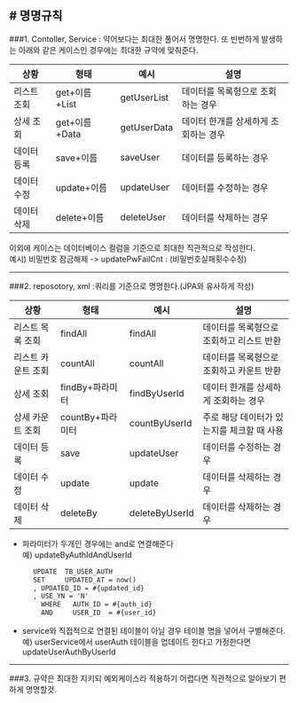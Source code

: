 ## # 명명규칙

###1. Contoller, Service
: 약어보다는 최대한 풀어서 명명한다. 또 빈번하게 발생하는 아래와 같은 
케이스인 경우에는 최대한 규약에 맞춰준다.

상황|형태|예시|설명|
|---|---|---|---|
|리스트 조회|get+이름+List|getUserList|데이터를 목록형으로 조회하는 경우|
|상세 조회|get+이름+Data|getUserData|데이터 한개를 상세하게 조회하는 경우|
|데이터 등록|save+이름|saveUser|데이터를 등록하는 경우|
|데이터 수정|update+이름|updateUser|데이터를 수정하는 경우|
|데이터 삭제|delete+이름|deleteUser|데이터를 삭제하는 경우|


이외에 케이스는 데이터베이스 컬럼을 기준으로 최대한 직관적으로 작성한다. <br>
예시) 비밀번호 잠금해제 -> updatePwFailCnt : (비밀번호실패횟수수정)

<hr>

###2. reposotory, xml
:쿼리를 기준으로 명명한다.(JPA와 유사하게 작성)

상황|형태|예시|설명|
|---|---|---|---|
|리스트 목록 조회|findAll|findAll|데이터를 목록형으로 조회하고 리스트 반환|
|리스트 카운트 조회|countAll|countAll|데이터를 목록형으로 조회하고 카운트 반환|
|상세 조회|findBy+파라미터|findByUserId|데이터 한개를 상세하게 조회하는 경우|
|상세 카운트 조회|countBy+파라미터|countByUserId|주로 해당 데이터가 있는지를 체크할 때 사용|
|데이터 등록|save|updateUser|데이터를 수정하는 경우|
|데이터 수정|update|update|데이터를 삭제하는 경우|
|데이터 삭제|deleteBy|deleteByUserId|데이터를 삭제하는 경우|

- 파라미터가 두개인 경우에는 and로 연결해준다 <br>
예) updateByAuthIdAndUserId
```xml
      UPDATE  TB_USER_AUTH
      SET     UPDATED_AT = now()
      , UPDATED_ID = #{updated_id}
      , USE_YN = 'N'
        WHERE   AUTH_ID = #{auth_id}
        AND     USER_ID  = #{user_id}
```
- service와 직접적으로 연결된 테이블이 아닐 경우 테이블 명을 넣어서 구별해준다. <br>
예) userService에서 userAuth 테이블을 업데이트 한다고 가정한다면 updateUserAuthByUserId 

<hr>

###3. 규약은 최대한 지키되 예외케이스라 적용하기 어렵다면 직관적으로 알아보기 편하게 명명할것.